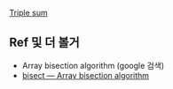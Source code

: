 [Triple sum](https://www.hackerrank.com/challenges/triple-sum/problem?h_l=interview&playlist_slugs%5B%5D%5B%5D=interview-preparation-kit&playlist_slugs%5B%5D%5B%5D=search)

## Ref 및 더 볼거
- Array bisection algorithm (google 검색)
- [bisect — Array bisection algorithm](https://docs.python.org/dev/library/bisect.html)